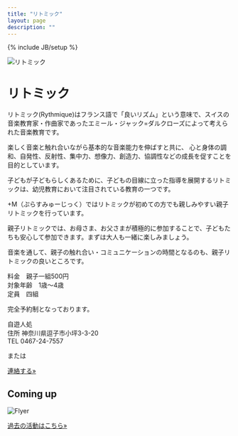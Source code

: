 ```yaml
---
title: "リトミック"
layout: page
description: ""
---
```

{% include JB/setup %}

<img src="{{ BASE_PATH }}/assets/rythmique.jpg" alt="リトミック">

# リトミック
リトミック(Rythmique)はフランス語で「良いリズム」という意味で、スイスの音楽教育家・作曲家であったエミール・ジャック=ダルクローズによって考えられた音楽教育です。

楽しく音楽と触れ合いながら基本的な音楽能力を伸ばすと共に、 心と身体の調和、自発性、反射性、集中力、想像力、創造力、協調性などの成長を促すことを目的としています。

子どもが子どもらしくあるために、子どもの目線に立った指導を展開するリトミックは、幼児教育において注目されている教育の一つです。

+M（ぷらすみゅーじっく）ではリトミックが初めての方でも親しみやすい親子リトミックを行っています。

親子リトミックでは、お母さま、お父さまが積極的に参加することで、子どもたちも安心して参加できます。まずは大人も一緒に楽しみましょう。

音楽を通して、親子の触れ合い・コミュニケーションの時間となるのも、親子リトミックの良いところです。

料金　親子一組500円  
対象年齢　1歳〜4歳  
定員　四組

完全予約制となっております。

自遊人処  
住所	神奈川県逗子市小坪3-3-20  
TEL	0467-24-7557

または
<p><a class="btn btn-info" href="{{ BASE_PATH }}/contact.html" role="button">連絡する»</a></p>

## Coming up
<!-- <a href="/assets/jiyu-jin624.png" data-lightbox="2015624" data-title="a">Coming Up</a> -->
<img src="{{ BASE_PATH }}/assets/images/{{site.data.concert.rythmique | first }}" alt="Flyer">

<p><a class="btn btn-info" href="{{ BASE_PATH }}/activity.html" role="button">過去の活動はこちら»</a></p>